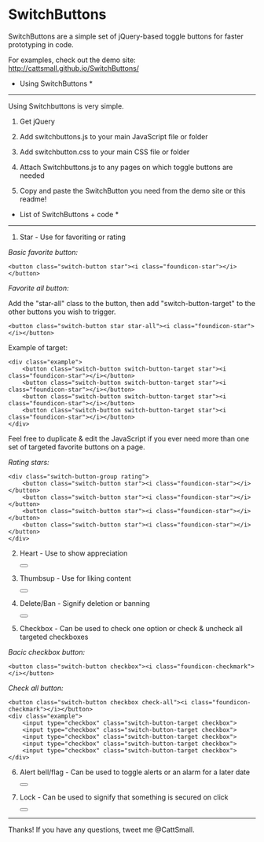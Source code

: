 SwitchButtons
============

SwitchButtons are a simple set of jQuery-based toggle buttons for faster prototyping in code.

For examples, check out the demo site: http://cattsmall.github.io/SwitchButtons/


* Using SwitchButtons *
-----------------------
Using Switchbuttons is very simple.

1. Get jQuery

2. Add switchbuttons.js to your main JavaScript file or folder

3. Add switchbutton.css to your main CSS file or folder

4. Attach Switchbuttons.js to any pages on which toggle buttons are needed

5. Copy and paste the SwitchButton you need from the demo site or this readme!


* List of SwitchButtons + code *
--------------------------------

1. Star - Use for favoriting or rating</h5>

*Basic favorite button:*

	<button class="switch-button star"><i class="foundicon-star"></i></button>


*Favorite all button:*

Add the "star-all" class to the button, then add "switch-button-target" to the other buttons you wish to trigger.

	<button class="switch-button star star-all"><i class="foundicon-star"></i></button>

Example of target:	

	<div class="example">
		<button class="switch-button switch-button-target star"><i class="foundicon-star"></i></button>
		<button class="switch-button switch-button-target star"><i class="foundicon-star"></i></button>
		<button class="switch-button switch-button-target star"><i class="foundicon-star"></i></button>
		<button class="switch-button switch-button-target star"><i class="foundicon-star"></i></button>
	</div>

Feel free to duplicate & edit the JavaScript if you ever need more than one set of targeted favorite buttons on a page.


*Rating stars:*	

	<div class="switch-button-group rating">
		<button class="switch-button star"><i class="foundicon-star"></i></button>
		<button class="switch-button star"><i class="foundicon-star"></i></button>
		<button class="switch-button star"><i class="foundicon-star"></i></button>
		<button class="switch-button star"><i class="foundicon-star"></i></button>
	</div>
	
	

2. Heart - Use to show appreciation

	<button class="switch-button heart"><i class="foundicon-heart"></i></button>


3. Thumbsup - Use for liking content

	<button class="switch-button thumbsup"><i class="foundicon-social-thumb-up"></i></button>


4. Delete/Ban - Signify deletion or banning

	<button class="switch-button ban"><i class="foundicon-remove"></i></button>


5. Checkbox - Can be used to check one option or check & uncheck all targeted checkboxes

*Bacic checkbox button:*

	<button class="switch-button checkbox"><i class="foundicon-checkmark"></i></button>


*Check all button:*

	<button class="switch-button checkbox check-all"><i class="foundicon-checkmark"></i></button>
	<div class="example">
		<input type="checkbox" class="switch-button-target checkbox">
		<input type="checkbox" class="switch-button-target checkbox">
		<input type="checkbox" class="switch-button-target checkbox">
		<input type="checkbox" class="switch-button-target checkbox">
		<input type="checkbox" class="switch-button-target checkbox">
	</div>


6. Alert bell/flag - Can be used to toggle alerts or an alarm for a later date

	<button class="switch-button alert"><i class="foundicon-flag"></i></button>


7. Lock - Can be used to signify that something is secured on click

	<button class="switch-button lock"><i class="foundicon-lock"></i></button>


------------------------------------------------------------------------------------

Thanks! If you have any questions, tweet me @CattSmall.